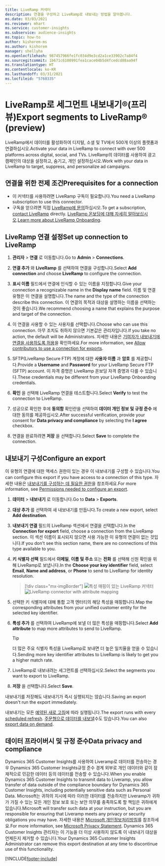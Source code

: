 ```yaml
---
title: LiveRamp 커넥터
description: 연결을 구성하고 LiveRamp로 내보내는 방법을 알아봅니다.
ms.date: 03/03/2021
ms.reviewer: mhart
ms.service: customer-insights
ms.subservice: audience-insights
ms.topic: how-to
author: kishorem-ms
ms.author: kishorem
manager: shellyha
ms.openlocfilehash: 987457966fe1fc034d9e3cd2a1ce33902c7a84f4
ms.sourcegitcommit: 1b671c6100991fea1cace04b5d4fcedcd88aa94f
ms.translationtype: HT
ms.contentlocale: ko-KR
ms.lasthandoff: 03/31/2021
ms.locfileid: "5760335"
---
```

# <a name="export-segments-to-liverampreg-preview"></a><span data-ttu-id="2c495-103">LiveRamp로 세그먼트 내보내기&reg;(프리뷰)</span><span class="sxs-lookup"><span data-stu-id="2c495-103">Export segments to LiveRamp&reg; (preview)</span></span>

<span data-ttu-id="2c495-104">LiveRamp에서 데이터를 활성화하여 디지털, 소셜 및 TV에서 500개 이상의 플랫폼과 연결하십시오.</span><span class="sxs-lookup"><span data-stu-id="2c495-104">Activate your data in LiveRamp to connect with over 500 platforms across digital, social, and TVs.</span></span> <span data-ttu-id="2c495-105">LiveRamp의 데이터를 사용하여 광고 캠페인의 대상을 설정하고, 숨기고, 개인 설정하십시오.</span><span class="sxs-lookup"><span data-stu-id="2c495-105">Work with your data in LiveRamp to target, suppress, and personalize ad campaigns.</span></span>

## <a name="prerequisites-for-a-connection"></a><span data-ttu-id="2c495-106">연결을 위한 전제 조건</span><span class="sxs-lookup"><span data-stu-id="2c495-106">Prerequisites for a connection</span></span>

- <span data-ttu-id="2c495-107">이 커넥터를 사용하려면 LiveRamp 구독이 필요합니다.</span><span class="sxs-lookup"><span data-stu-id="2c495-107">You need a LiveRamp subscription to use this connector.</span></span>
- <span data-ttu-id="2c495-108">구독을 얻으려면 직접 [LiveRamp에 문의](https://liveramp.com/contact/)하십시오.</span><span class="sxs-lookup"><span data-stu-id="2c495-108">To get a subscription, [contact LiveRamp](https://liveramp.com/contact/) directly.</span></span> <span data-ttu-id="2c495-109">[LiveRamp 온보딩에 대해 자세히 알아보십시오](https://liveramp.com/our-platform/data-onboarding/).</span><span class="sxs-lookup"><span data-stu-id="2c495-109">[Learn more about LiveRamp Onboarding](https://liveramp.com/our-platform/data-onboarding/).</span></span>

## <a name="set-up-connection-to-liveramp"></a><span data-ttu-id="2c495-110">LiveRamp 연결 설정</span><span class="sxs-lookup"><span data-stu-id="2c495-110">Set up connection to LiveRamp</span></span>

1. <span data-ttu-id="2c495-111">**관리자** > **연결** 로 이동합니다.</span><span class="sxs-lookup"><span data-stu-id="2c495-111">Go to **Admin** > **Connections**.</span></span>

1. <span data-ttu-id="2c495-112">**연결 추가** 와 **LiveRamp** 를 선택하여 연결을 구성합니다.</span><span class="sxs-lookup"><span data-stu-id="2c495-112">Select **Add connection** and choose **LiveRamp** to configure the connection.</span></span>

1. <span data-ttu-id="2c495-113">**표시 이름** 필드에서 연결에 인식할 수 있는 이름을 지정합니다.</span><span class="sxs-lookup"><span data-stu-id="2c495-113">Give your connection a recognizable name in the **Display name** field.</span></span> <span data-ttu-id="2c495-114">이름 및 연결 유형은 이 연결을 설명합니다.</span><span class="sxs-lookup"><span data-stu-id="2c495-114">The name and the type of the connection describe this connection.</span></span> <span data-ttu-id="2c495-115">이 연결의 목적과 대상을 설명하는 이름을 선택하는 것이 좋습니다.</span><span class="sxs-lookup"><span data-stu-id="2c495-115">We recommend choosing a name that explains the purpose and target of the connection.</span></span>

1. <span data-ttu-id="2c495-116">이 연결을 사용할 수 있는 사용자를 선택합니다.</span><span class="sxs-lookup"><span data-stu-id="2c495-116">Choose who can use this connection.</span></span> <span data-ttu-id="2c495-117">아무 조치도 취하지 않으면 기본값은 관리자입니다.</span><span class="sxs-lookup"><span data-stu-id="2c495-117">If you take no action, the default will be Administrators.</span></span> <span data-ttu-id="2c495-118">자세한 내용은 [기여자가 내보내기에 연결을 사용하도록 허용](connections.md#allow-contributors-to-use-a-connection-for-exports)을 확인하세요.</span><span class="sxs-lookup"><span data-stu-id="2c495-118">For more information, see [Allow contributors to use a connection for exports](connections.md#allow-contributors-to-use-a-connection-for-exports).</span></span>

1. <span data-ttu-id="2c495-119">SFTP(LiveRamp Secure FTP) 계정에 대한 **사용자 이름** 과 **암호** 를 제공합니다.</span><span class="sxs-lookup"><span data-stu-id="2c495-119">Provide a **Username** and **Password** for your LiveRamp Secure FTP (SFTP) account.</span></span>
<span data-ttu-id="2c495-120">이 자격 증명은 LiveRamp 온보딩 자격 증명과 다를 수 있습니다.</span><span class="sxs-lookup"><span data-stu-id="2c495-120">These credentials may be different from your LiveRamp Onboarding credentials.</span></span>

1. <span data-ttu-id="2c495-121">**확인** 을 선택해 LiveRamp 연결을 테스트합니다.</span><span class="sxs-lookup"><span data-stu-id="2c495-121">Select **Verify** to test the connection to LiveRamp.</span></span>

1. <span data-ttu-id="2c495-122">성공으로 확인한 후에 **동의함** 확인란을 선택하여 **데이터 개인 정보 및 규정 준수** 에 대한 동의를 제공하십시오.</span><span class="sxs-lookup"><span data-stu-id="2c495-122">After successful verification, provide your consent for **Data privacy and compliance** by selecting the **I agree** checkbox.</span></span>

1. <span data-ttu-id="2c495-123">연결을 완료하려면 **저장** 을 선택합니다.</span><span class="sxs-lookup"><span data-stu-id="2c495-123">Select **Save** to complete the connection.</span></span>

## <a name="configure-an-export"></a><span data-ttu-id="2c495-124">내보내기 구성</span><span class="sxs-lookup"><span data-stu-id="2c495-124">Configure an export</span></span>

<span data-ttu-id="2c495-125">이 유형의 연결에 대한 액세스 권한이 있는 경우 이 내보내기를 구성할 수 있습니다.</span><span class="sxs-lookup"><span data-stu-id="2c495-125">You can configure this export if you have access to a connection of this type.</span></span> <span data-ttu-id="2c495-126">자세한 내용은 [내보내기를 구성하는 데 필요한 권한](export-destinations.md#set-up-a-new-export)을 참조하세요.</span><span class="sxs-lookup"><span data-stu-id="2c495-126">For more information, see [Permissions needed to configure an export](export-destinations.md#set-up-a-new-export).</span></span>

1. <span data-ttu-id="2c495-127">**데이터** > **내보내기** 로 이동합니다.</span><span class="sxs-lookup"><span data-stu-id="2c495-127">Go to **Data** > **Exports**.</span></span>

1. <span data-ttu-id="2c495-128">**대상 추가** 를 선택하여 새 내보내기를 만듭니다.</span><span class="sxs-lookup"><span data-stu-id="2c495-128">To create a new export, select **Add destination**.</span></span>

1. <span data-ttu-id="2c495-129">**내보내기 연결** 필드의 LiveRamp 섹션에서 연결을 선택합니다.</span><span class="sxs-lookup"><span data-stu-id="2c495-129">In the **Connection for export** field, choose a connection from the LiveRamp section.</span></span> <span data-ttu-id="2c495-130">이 섹션 이름이 표시되지 않으면 사용 가능한 이 유형의 연결이 없는 것입니다.</span><span class="sxs-lookup"><span data-stu-id="2c495-130">If you don't see this section name, there are no connections of this type available to you.</span></span>

1. <span data-ttu-id="2c495-131">**키 식별자 선택** 필드에서 **이메일**, **이름 및 주소** 또는 **전화** 를 선택해 신원 확인을 위해 LiveRamp로 보냅니다.</span><span class="sxs-lookup"><span data-stu-id="2c495-131">In the **Choose your key identifier** field, select **Email**,  **Name and address**, or **Phone** to send to LiveRamp for identity resolution.</span></span>
   > [!div class="mx-imgBorder"]
   > <span data-ttu-id="2c495-132">![특성 매핑이 있는 LiveRamp 커넥터](media/export-liveramp-segments.png "특성 매핑이 있는 LiveRamp 커넥터")</span><span class="sxs-lookup"><span data-stu-id="2c495-132">![LiveRamp connector with attribute mapping](media/export-liveramp-segments.png "LiveRamp connector with attribute mapping")</span></span>

1. <span data-ttu-id="2c495-133">선택한 키 식별자에 대해 통합 고객 엔터티의 해당 특성을 매핑합니다.</span><span class="sxs-lookup"><span data-stu-id="2c495-133">Map the corresponding attributes from your unified customer entity for the selected key identifier.</span></span>

1. <span data-ttu-id="2c495-134">**특성 추가** 를 선택하여 LiveRamp에 보낼 더 많은 특성을 매핑합니다.</span><span class="sxs-lookup"><span data-stu-id="2c495-134">Select **Add attribute** to map more attributes to send to LiveRamp.</span></span>

   > [!TIP]
   > <span data-ttu-id="2c495-135">더 많은 주요 식별자 특성을 LiveRamp로 보내면 더 높은 일치율을 얻을 수 있습니다.</span><span class="sxs-lookup"><span data-stu-id="2c495-135">Sending more key identifier attributes to LiveRamp is likely to get you a higher match rate.</span></span>

1. <span data-ttu-id="2c495-136">LiveRamp로 내보내려는 세그먼트를 선택하십시오.</span><span class="sxs-lookup"><span data-stu-id="2c495-136">Select the segments you want to export to LiveRamp.</span></span>

1. <span data-ttu-id="2c495-137">**저장** 을 선택합니다.</span><span class="sxs-lookup"><span data-stu-id="2c495-137">Select **Save**.</span></span>

<span data-ttu-id="2c495-138">내보내기를 저장해도 내보내기가 즉시 실행되지는 않습니다.</span><span class="sxs-lookup"><span data-stu-id="2c495-138">Saving an export doesn't run the export immediately.</span></span>

<span data-ttu-id="2c495-139">내보내기는 모든 [예약된 새로 고침](system.md#schedule-tab)에 따라 실행됩니다.</span><span class="sxs-lookup"><span data-stu-id="2c495-139">The export runs with every [scheduled refresh](system.md#schedule-tab).</span></span> <span data-ttu-id="2c495-140">[주문형으로 데이터를 내보낼](export-destinations.md#run-exports-on-demand)수도 있습니다.</span><span class="sxs-lookup"><span data-stu-id="2c495-140">You can also [export data on demand](export-destinations.md#run-exports-on-demand).</span></span> 


## <a name="data-privacy-and-compliance"></a><span data-ttu-id="2c495-141">데이터 프라이버시 및 규정 준수</span><span class="sxs-lookup"><span data-stu-id="2c495-141">Data privacy and compliance</span></span>

<span data-ttu-id="2c495-142">Dynamics 365 Customer Insights를 사용하여 Liveramp로 데이터를 전송하는 경우 Dynamics 365 Customer Insights규정 준수 경계 외부로 개인 데이터와 같이 잠재적으로 민감한 데이터 등의 데이터를 전송할 수 있습니다.</span><span class="sxs-lookup"><span data-stu-id="2c495-142">When you enable Dynamics 365 Customer Insights to transmit data to Liveramp, you allow transfer of data outside of the compliance boundary for Dynamics 365 Customer Insights, including potentially sensitive data such as Personal Data.</span></span> <span data-ttu-id="2c495-143">Microsoft는 귀하의 지시에 따라 이러한 데이터를 전송하지만 Liveramp가 귀하가 가질 수 있는 모든 개인 정보 보호 또는 보안 의무를 충족하도록 할 책임은 귀하에게 있습니다.</span><span class="sxs-lookup"><span data-stu-id="2c495-143">Microsoft will transfer such data at your instruction, but you are responsible for ensuring that Liveramp meets any privacy or security obligations you may have.</span></span> <span data-ttu-id="2c495-144">자세한 내용은 [Microsoft 개인정보처리방침](https://go.microsoft.com/fwlink/?linkid=396732)를 참조하세요.</span><span class="sxs-lookup"><span data-stu-id="2c495-144">For more information, see [Microsoft Privacy Statement](https://go.microsoft.com/fwlink/?linkid=396732).</span></span>
<span data-ttu-id="2c495-145">Dynamics 365 Customer Insights 관리자는 이 기능을 더 이상 사용하지 않도록 이 내보내기 대상을 언제든지 제거할 수 있습니다.</span><span class="sxs-lookup"><span data-stu-id="2c495-145">Your Dynamics 365 Customer Insights Administrator can remove this export destination at any time to discontinue use of this functionality.</span></span>

[!INCLUDE[footer-include](../includes/footer-banner.md)]
